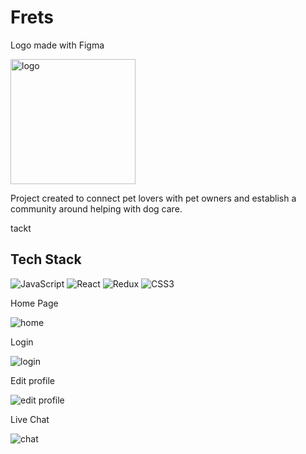 # Frets
<p>Logo made with Figma</p>
<img alt="logo" src="https://user-images.githubusercontent.com/68439707/178267856-5cc81521-12b6-49bf-b002-dd88b0658c25.png" width="200" height="200"/>


<p>Project created to connect pet lovers with pet owners and establish a community around helping with dog care.<p>tackt

<h2>Tech Stack</h2>
  
  <img alt="JavaScript" src="https://img.shields.io/badge/javascript-%2320232a.svg?style=for-the-badge&logo=javascript&logoColor=%23F7DF1E"/>
  <img alt="React" src="https://img.shields.io/badge/react-%2320232a.svg?style=for-the-badge&logo=react&logoColor=%2361DAFB"/>
  <img alt="Redux" src="https://img.shields.io/badge/Redux-%2320232a.svg?style=for-the-badge&logo=redux&logoColor=593D88"/>
  <img alt="CSS3" src="https://img.shields.io/badge/css3-%2320232a.svg?style=for-the-badge&logo=css3&logoColor=blue"/>

<p>Home Page </p>
<img alt="home" src="https://user-images.githubusercontent.com/68439707/178264950-d059a141-a2f9-4d2a-adb3-c0e27107e804.gif"/>

<p>Login</p>
<img alt="login" src="https://user-images.githubusercontent.com/68439707/178269838-60b27928-0b41-4aeb-9b6d-e4f700b0b018.png"/>


<p>Edit profile </p>
<img alt="edit profile" src="https://user-images.githubusercontent.com/68439707/178265791-9e11b76d-d2e1-48c8-81c0-c589a4c34f15.png"/>

<p>Live Chat </p>
<img alt="chat" src="https://user-images.githubusercontent.com/68439707/178266231-84c6978a-f0e7-4018-8e02-1b4cb2abc94b.png"/>



